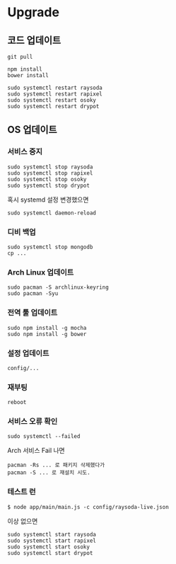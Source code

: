 # Upgrade

## 코드 업데이트

    git pull
    
    npm install
    bower install

    sudo systemctl restart raysoda
    sudo systemctl restart rapixel
    sudo systemctl restart osoky
    sudo systemctl restart drypot

## OS 업데이트

### 서비스 중지

    sudo systemctl stop raysoda
    sudo systemctl stop rapixel
    sudo systemctl stop osoky
    sudo systemctl stop drypot

혹시 systemd 설정 변경했으면

    sudo systemctl daemon-reload

### 디비 백업

    sudo systemctl stop mongodb
    cp ...

### Arch Linux 업데이트

    sudo pacman -S archlinux-keyring
    sudo pacman -Syu

### 전역 툴 업데이트

    sudo npm install -g mocha
    sudo npm install -g bower

### 설정 업데이트

    config/...

### 재부팅

    reboot

### 서비스 오류 확인

    sudo systemctl --failed

Arch 서비스 Fail 나면

    pacman -Rs ... 로 패키지 삭제했다가
    pacman -S ... 로 재설치 시도.

### 테스트 런

    $ node app/main/main.js -c config/raysoda-live.json

이상 없으면

    sudo systemctl start raysoda
    sudo systemctl start rapixel
    sudo systemctl start osoky
    sudo systemctl start drypot
